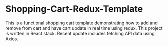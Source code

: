 # Shopping-Cart-Redux-Template
This is a functional shopping cart template demonstrating how to add and remove from cart and have cart update in real time using redux.
This project is written in React stack.
Recent update includes fetching API data using Axios.
